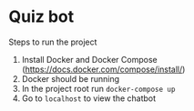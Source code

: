 # Quiz bot

Steps to run the project

1. Install Docker and Docker Compose (https://docs.docker.com/compose/install/)
2. Docker should be running
3. In the project root run `docker-compose up`
4. Go to `localhost` to view the chatbot

